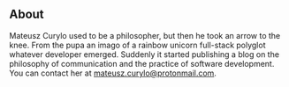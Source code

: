 About
-----

Mateusz Curylo used to be a philosopher, but then he took an arrow to the knee. From the pupa an imago of a rainbow unicorn full-stack polyglot whatever developer emerged. Suddenly it started publishing a blog on the philosophy of communication and the practice of software development. You can contact her at [mateusz.curylo@protonmail.com](mailto:mateusz.curylo@protonmail.com?subject=oxhouseclub).
